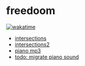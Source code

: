 # freedoom
[![wakatime](https://wakatime.com/badge/user/2a7b4567-ab1f-4fb2-98ff-2b3fdbf94654/project/a16e4b37-0e1d-4107-953d-db497b815bca.svg)](https://wakatime.com/badge/user/2a7b4567-ab1f-4fb2-98ff-2b3fdbf94654/project/a16e4b37-0e1d-4107-953d-db497b815bca)

- [intersections](https://iquilezles.org/articles/intersectors/)
- [intersections2](https://www.realtimerendering.com/intersections.html)
- [piano mp3](https://github.com/fuhton/piano-mp3)
- [todo: migrate piano sound](https://github.com/gleitz/midi-js-soundfonts/tree/gh-pages/FatBoy/acoustic_grand_piano-mp3)
